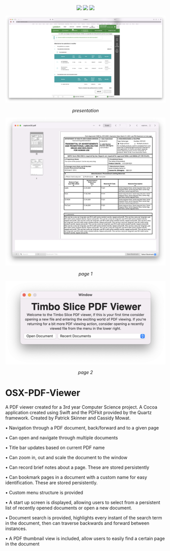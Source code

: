 

<p align="center">
    <img src="https://img.shields.io/badge/macOS-10.11+-red" />
    <img src="https://img.shields.io/badge/Swift-5.1-orange.svg" />
    <img src="https://img.shields.io/badge/License-Apache-lightgrey" />
</p>


<p align="center">
<img src="Doc/Capture10.png" alt="Sample">
<p align="center">
<em>presentation</em> 
</p>
</p>

<p align="center">
<img src="Doc/Capture50.png" alt="Sample">
<p align="center">
<em>page 1</em> 
</p>
</p>

<p align="center">
<img src="Doc/Capture40.png" alt="Sample">
<p align="center">
<em>page 2</em> 
</p>
</p>


# OSX-PDF-Viewer

A PDF viewer created for a 3rd year Computer Science project. A Cocoa application created using Swift and the PDFkit provided by the Quartz framework. Created by Patrick Skinner and Cassidy Mowat.

•	Navigation through a PDF document, back/forward and to a given page

•	Can open and navigate through multiple documents

•	Title bar updates based on current PDF name

•	Can zoom in, out and scale the document to the window

•	Can record brief notes about a page. These are stored persistently

•	Can bookmark pages in a document with a custom name for easy identification. These are stored persistently.

•	Custom menu structure is provided

•	A start up screen is displayed, allowing users to select from a persistent list of recently opened documents or open a new document.

•	Document search is provided, highlights every instant of the search term in the document, then can traverse backwards and forward between instances.

•	A PDF thumbnail view is included, allow users to easily find a certain page in the document
